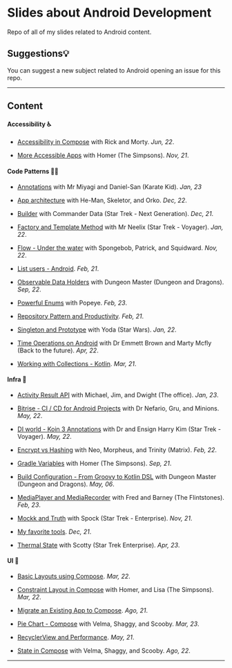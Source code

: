 # Slides about Android Development

Repo of all of my slides related to Android content.


## Suggestions💡

You can suggest a new subject related to Android opening an issue for this repo.

---

## Content

#### Accessibility ♿️

- [Accessibility in Compose](./accessibility/accessibility_in_compose.pdf) with Rick and Morty. *Jun, 22*.

- [More Accessible Apps](./accessibility/more_accessibile_apps_android.pdf) with Homer (The Simpsons). *Nov, 21*.

#### Code Patterns 🧑‍💻

- [Annotations](./code_patterns/annotations.pdf) with Mr Miyagi and Daniel-San (Karate Kid). *Jan, 23*

- [App architecture](./code_patterns/app_architecture.pdf) with He-Man, Skeletor, and Orko. *Dec, 22*.
  
- [Builder](./code_patterns/builder_pattern.pdf) with Commander Data (Star Trek - Next Generation). *Dec, 21*.

- [Factory and Template Method](./code_patterns/factory_and_template_method%20_patterns.pdf) with Mr Neelix (Star Trek - Voyager). *Jan, 22*.

- [Flow - Under the water](./code_patterns/flow_under_the_water.pdf) with Spongebob, Patrick, and Squidward. *Nov, 22*.

- [List users - Android](./code_patterns/list_users_android%20.pdf). *Feb, 21*.

- [Observable Data Holders](./code_patterns/observable_data_holders.pdf) with Dungeon Master (Dungeon and Dragons). *Sep, 22*.

- [Powerful Enums](./code_patterns/powerful_enums.pdf) with Popeye. *Feb, 23*.

- [Repository Pattern and Productivity](./code_patterns/repository_pattern_and_productivity.pdf). *Feb, 21*.

- [Singleton and Prototype](./code_patterns/singleton_and_prototype_patterns.pdf) with Yoda (Star Wars). *Jan, 22*.

- [Time Operations on Android](./code_patterns/time_operations_on_android.pdf) with Dr Emmett Brown and Marty Mcfly (Back to the future). *Apr, 22*.

- [Working with Collections - Kotlin](./code_patterns/working_with_collections_kotlin.pdf). *Mar, 21*.

#### Infra 📐

- [Activity Result API](./infra/activity_result_api.pdf) with Michael, Jim, and Dwight (The office). *Jan, 23*.

- [Bitrise - CI / CD for Android Projects](./infra/bitrise_cicd_for_android_projects.pdf) with Dr Nefario, Gru, and Minions. *May, 22*.

- [DI world - Koin 3 Annotations](./infra/di_world_koin3_annotations.pdf) with Dr and Ensign Harry Kim (Star Trek - Voyager). *May, 22*.

- [Encrypt vs Hashing](./infra/encrypt_vs_hashing.pdf) with Neo, Morpheus, and Trinity (Matrix). *Feb, 22*.

- [Gradle Variables](./infra/gradle_variables.pdf) with Homer (The Simpsons). *Sep, 21*.

- [Build Configuration - From Groovy to Kotlin DSL](./infra/kotlin_dsl_build_configuration.pdf) with Dungeon Master (Dungeon and Dragons). *May, 06*.

- [MediaPlayer and MediaRecorder](./infra/mediaplayer_and_mediarecorder.pdf) with Fred and Barney (The Flintstones). *Feb, 23*.

- [Mockk and Truth](./infra/mockk_and_truth.pdf) with Spock (Star Trek - Enterprise). *Nov, 21*.

- [My favorite tools](./infra/my_favorite_tools_moro.pdf). *Dec, 21*.

- [Thermal State](./infra/thermal_states_android.pdf) with Scotty (Star Trek Enterprise). *Apr, 23*.

#### UI 🎨

- [Basic Layouts using Compose](./ui/basic_layouts_using_compose.pdf). *Mar, 22*.

- [Constraint Layout in Compose](./ui/constraint_layout_in_compose.pdf) with Homer, and Lisa (The Simpsons). *Mar, 22*.

- [Migrate an Existing App to Compose](./ui/migrate_an_existing_app_to_compose.pdf). *Ago, 21*.

- [Pie Chart - Compose](./ui/pie_chart_compose.pdf) with Velma, Shaggy, and Scooby. *Mar, 23*.

- [RecyclerView and Performance](./ui/recycler_view_and_performance.pdf). *May, 21*.

- [State in Compose](./ui/state_in_compose.pdf) with Velma, Shaggy, and Scooby. *Ago, 22*.

---